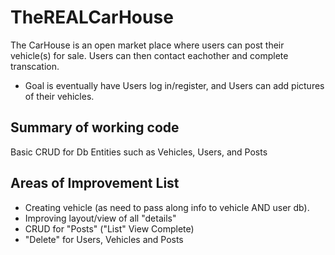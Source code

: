 # TheREALCarHouse
The CarHouse is an open market place where users can post their vehicle(s) for sale. Users can then contact eachother and complete transcation.
- Goal is eventually have Users log in/register, and Users can add pictures of their vehicles.

## Summary of working code
Basic CRUD for Db Entities such as Vehicles, Users, and Posts

## Areas of Improvement List
- Creating vehicle (as need to pass along info to vehicle AND user db).
- Improving layout/view of all "details"
- CRUD for "Posts" ("List" View Complete)
- "Delete" for Users, Vehicles and Posts
